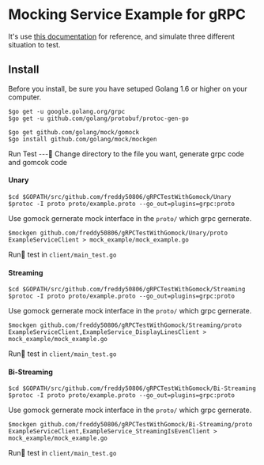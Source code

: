 Mocking Service Example for gRPC
===

It's use [this documentation](https://github.com/grpc/grpc-go/blob/master/Documentation/gomock-example.md) for reference, and simulate three different situation to test.

Install
---
Before you install, be sure you have setuped Golang 1.6 or higher on your computer.

```
$go get -u google.golang.org/grpc
$go get -u github.com/golang/protobuf/protoc-gen-go

$go get github.com/golang/mock/gomock
$go install github.com/golang/mock/mockgen
```

Run Test
---
Change directory to the file you want, generate grpc code and gomcok code


#### Unary

```
$cd $GOPATH/src/github.com/freddy50806/gRPCTestWithGomock/Unary
$protoc -I proto proto/example.proto --go_out=plugins=grpc:proto
```
Use gomock gernerate mock interface in the `proto/` which grpc gernerate.
```
$mockgen github.com/freddy50806/gRPCTestWithGomock/Unary/proto ExampleServiceClient > mock_example/mock_example.go
```
Run test in `client/main_test.go`

#### Streaming
```
$cd $GOPATH/src/github.com/freddy50806/gRPCTestWithGomock/Streaming
$protoc -I proto proto/example.proto --go_out=plugins=grpc:proto
```
Use gomock gernerate mock interface in the `proto/` which grpc gernerate.
```
$mockgen github.com/freddy50806/gRPCTestWithGomock/Streaming/proto ExampleServiceClient,ExampleService_DisplayLinesClient > mock_example/mock_example.go
```
Run test in `client/main_test.go`

#### Bi-Streaming
```
$cd $GOPATH/src/github.com/freddy50806/gRPCTestWithGomock/Bi-Streaming
$protoc -I proto proto/example.proto --go_out=plugins=grpc:proto
```
Use gomock gernerate mock interface in the `proto/` which grpc gernerate.
```
$mockgen github.com/freddy50806/gRPCTestWithGomock/Bi-Streaming/proto ExampleServiceClient,ExampleService_StreamingIsEvenClient > mock_example/mock_example.go
```
Run test in `client/main_test.go`